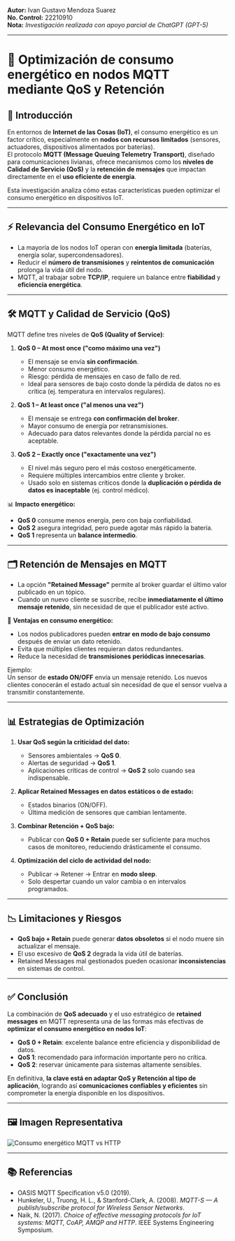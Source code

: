 **Autor:** Ivan Gustavo Mendoza Suarez   
**No. Control:** 22210910   
**Nota:** *Investigación realizada con apoyo parcial de ChatGPT (GPT-5)*  

---

# 📡 Optimización de consumo energético en nodos MQTT mediante QoS y Retención

## 🔎 Introducción

En entornos de **Internet de las Cosas (IoT)**, el consumo energético es un factor crítico, especialmente en **nodos con recursos limitados** (sensores, actuadores, dispositivos alimentados por baterías).  
El protocolo **MQTT (Message Queuing Telemetry Transport)**, diseñado para comunicaciones livianas, ofrece mecanismos como los **niveles de Calidad de Servicio (QoS)** y la **retención de mensajes** que impactan directamente en el **uso eficiente de energía**.

Esta investigación analiza cómo estas características pueden optimizar el consumo energético en dispositivos IoT.

---

## ⚡ Relevancia del Consumo Energético en IoT

- La mayoría de los nodos IoT operan con **energía limitada** (baterías, energía solar, supercondensadores).  
- Reducir el **número de transmisiones** y **reintentos de comunicación** prolonga la vida útil del nodo.  
- MQTT, al trabajar sobre **TCP/IP**, requiere un balance entre **fiabilidad** y **eficiencia energética**.

---

## 🛠️ MQTT y Calidad de Servicio (QoS)

MQTT define tres niveles de **QoS (Quality of Service)**:

1. **QoS 0 – At most once ("como máximo una vez")**
   - El mensaje se envía **sin confirmación**.  
   - Menor consumo energético.  
   - Riesgo: pérdida de mensajes en caso de fallo de red.  
   - Ideal para sensores de bajo costo donde la pérdida de datos no es crítica (ej. temperatura en intervalos regulares).

2. **QoS 1 – At least once ("al menos una vez")**
   - El mensaje se entrega **con confirmación del broker**.  
   - Mayor consumo de energía por retransmisiones.  
   - Adecuado para datos relevantes donde la pérdida parcial no es aceptable.

3. **QoS 2 – Exactly once ("exactamente una vez")**
   - El nivel más seguro pero el más costoso energéticamente.  
   - Requiere múltiples intercambios entre cliente y broker.  
   - Usado solo en sistemas críticos donde la **duplicación o pérdida de datos es inaceptable** (ej. control médico).

📊 **Impacto energético:**  
- **QoS 0** consume menos energía, pero con baja confiabilidad.  
- **QoS 2** asegura integridad, pero puede agotar más rápido la batería.  
- **QoS 1** representa un **balance intermedio**.

---

## 🗂️ Retención de Mensajes en MQTT

- La opción **"Retained Message"** permite al broker guardar el último valor publicado en un tópico.  
- Cuando un nuevo cliente se suscribe, recibe **inmediatamente el último mensaje retenido**, sin necesidad de que el publicador esté activo.

🔋 **Ventajas en consumo energético:**
- Los nodos publicadores pueden **entrar en modo de bajo consumo** después de enviar un dato retenido.  
- Evita que múltiples clientes requieran datos redundantes.  
- Reduce la necesidad de **transmisiones periódicas innecesarias**.

Ejemplo:  
Un sensor de **estado ON/OFF** envía un mensaje retenido. Los nuevos clientes conocerán el estado actual sin necesidad de que el sensor vuelva a transmitir constantemente.

---

## 📊 Estrategias de Optimización

1. **Usar QoS según la criticidad del dato:**
   - Sensores ambientales → **QoS 0**.  
   - Alertas de seguridad → **QoS 1**.  
   - Aplicaciones críticas de control → **QoS 2** solo cuando sea indispensable.

2. **Aplicar Retained Messages en datos estáticos o de estado:**
   - Estados binarios (ON/OFF).  
   - Última medición de sensores que cambian lentamente.  

3. **Combinar Retención + QoS bajo:**
   - Publicar con **QoS 0 + Retain** puede ser suficiente para muchos casos de monitoreo, reduciendo drásticamente el consumo.

4. **Optimización del ciclo de actividad del nodo:**
   - Publicar → Retener → Entrar en **modo sleep**.  
   - Solo despertar cuando un valor cambia o en intervalos programados.

---

## 📉 Limitaciones y Riesgos

- **QoS bajo + Retain** puede generar **datos obsoletos** si el nodo muere sin actualizar el mensaje.  
- El uso excesivo de **QoS 2** degrada la vida útil de baterías.  
- Retained Messages mal gestionados pueden ocasionar **inconsistencias** en sistemas de control.

---

## ✅ Conclusión

La combinación de **QoS adecuado** y el uso estratégico de **retained messages** en MQTT representa una de las formas más efectivas de **optimizar el consumo energético en nodos IoT**:

- **QoS 0 + Retain**: excelente balance entre eficiencia y disponibilidad de datos.  
- **QoS 1**: recomendado para información importante pero no crítica.  
- **QoS 2**: reservar únicamente para sistemas altamente sensibles.

En definitiva, **la clave está en adaptar QoS y Retención al tipo de aplicación**, logrando así **comunicaciones confiables y eficientes** sin comprometer la energía disponible en los dispositivos.

---

## 🖼️ Imagen Representativa

![Consumo energético MQTT vs HTTP](https://www.mdpi.com/sensors/sensors-23-04896/article_deploy/html/images/sensors-23-04896-g006.png)

---

## 📚 Referencias

- OASIS MQTT Specification v5.0 (2019).  
- Hunkeler, U., Truong, H. L., & Stanford-Clark, A. (2008). *MQTT-S — A publish/subscribe protocol for Wireless Sensor Networks*.  
- Naik, N. (2017). *Choice of effective messaging protocols for IoT systems: MQTT, CoAP, AMQP and HTTP*. IEEE Systems Engineering Symposium.
